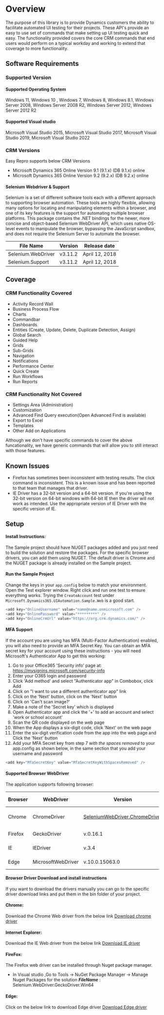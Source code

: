 # Overview #
The purpose of this library is to provide Dynamics customers the ability to facilitate automated UI testing for their projects. These API's provide an easy to use set of commands that make setting up UI testing quick and easy. The functionality provided covers the core CRM commands that end users would perform on a typical workday and working to extend that coverage to more functionality.

## Software Requirements
### Supported Version
#### Supported Operating System
Windows 11, Windows 10 , Windows 7, Windows 8, Windows 8.1, Windows Server 2008, Windows Server 2008 R2, Windows Server 2012, Windows Server 2012 R2  
#### Supported Visual studio 
Microsoft Visual Studio 2015, Microsoft Visual Studio 2017, Microsoft Visual Studio 2019, Microsoft Visual Studio 2022

### CRM Versions
Easy Repro supports below CRM Versions	
- Microsoft Dynamics 365 Online Version 9.1 (9.1.x) (DB 9.1.x) online
- Microsoft Dynamics 365 Online Version 9.2 (9.2.x) (DB 9.2.x) online

#### Selenium Webdriver & Support
Selenium is a set of different software tools each with a different approach to supporting browser automation. These tools are highly flexible, allowing many options for locating and manipulating elements within a browser, and one of its key features is the support for automating multiple browser platforms. This package contains the .NET bindings for the newer, more concise and object-based Selenium WebDriver API, which uses native OS-level events to manipulate the browser, bypassing the JavaScript sandbox, and does not require the Selenium Server to automate the browser.


| File Name         | Version | Release date   |
| ------------------|---------|----------------|
| Selenium.WebDriver| v3.11.2  | April 12, 2018 |
| Selenium.Support  | v3.11.2  | April 12, 2018 |

## Coverage #
### CRM Functionality Covered
- Activity Record Wall
- Business Process Flow
- Charts
- Commandbar
- Dashboards
- Entities (Create, Update, Delete, Duplicate Detection, Assign)
- Global Search
- Guided Help
- Grids
- Sub-Grids
- Navigation
- Notifications
- Performance Center
- Quick Create
- Run Workflows
- Run Reports

### CRM Functionality Not Covered
- Settings Area  (Administration)
- Customization 
- Advanced Find Query execution(Open Advanced Find is available)
- Export to Excel
- Templates
- Other Add on Applications

Although we don't have specific commands to cover the above funcationality, we have generic commands that will allow you to still interact with those features. 

## Known Issues #
- Firefox has sometimes been inconsistent with testing results.  The click command is inconsistent. This is a known issue and has been reported to that team that manages that driver. 
- IE Driver has a 32-bit version and a 64-bit version. If you're using the 32-bit version on 64-bit windows with 64-bit IE then the driver will not work as intended.  Use the appropriate version of IE Driver with the specific version of IE. 

## Setup #
#### Install Instructions:
The Sample project should have NUGET packages added and you just need to build the solution and restore the packages.  For the specific browser drivers, you can add them using NUGET. The default driver is Chrome and the NUGET package is already installed on the Sample project.   

#### Run the Sample Project

Change the keys in your `app.config` below to match your environment. Open the Test explorer window. Right click and run one test to ensure everything works. Trying the `CreateAccount` test under `Microsoft.Dynamics365.UIAutomation.Sample.Web` is a good start.

```cs
<add key="OnlineUsername" value="name@name.onmicrosoft.com" />
<add key="OnlinePassword" value="*********" />
<add key="OnlineCrmUrl" value="https://org.crm.dynamics.com/" />
```

#### MFA Support
If the account you are using has MFA (Multi-Factor Authentication) enabled, you will also need to provide an MFA Secret Key.
You can obtain an MFA secret key for your account using these instructions - you will need Microsoft's Authenticator App to get this working:

<ol >
<li>Go to your Office365 'Security info' page at: <a href="https://mysignins.microsoft.com/security-info" target="_blank">https://mysignins.microsoft.com/security-info</a></li> 
<li>Enter your O365 login and password</li>
<li>Click 'Add method' and select "Authenticator app" in Combobox, click Add</li>
<li>Click on "I want to use a different authenticator app" link</li>
<li>Click on the 'Next' button, click on the 'Next' button</li>
<li>Click on 'Can't scan image?'</li>
<li>Make a note of the 'Secret key' which is displayed</li>
<li>Open Authenticator app and click the '+' to add an account and select 'work or school account'</li>
<li>Scan the QR code displayed on the web page</li>
<li>When the App displays a six-digit code, click 'Next' on the web page</li>
<li>Enter the six-digit verification code from the app into the web page and Click the 'Next' button</li>
<li>Add your MFA Secret key from step 7 <i>with the spaces removed</i> to your app.config as shown below, in the same section that you add your username and password</li>
</ol>

```cs
<add key="MfaSecretKey" value="MfaSecretKeyWithSpacesRemoved" />
```

#### Supported Browser WebDriver
 The application supports following browser:

| Browser    | WebDriver           | Version           | Release date      |
| -----------|-------------------- |-----------------  | --------------    |
| Chrome     | ChromeDriver        |[SeleniumWebDriver.ChromeDriver](https://www.nuget.org/packages/Selenium.WebDriver.ChromeDriver)         |  Found in NuGet Package  |
| Firefox    | GeckoDriver         |v.0.16.1           |  April 27, 2017   |
| IE         | IEDriver            |v.3.4              |  April 22, 2017   |
| Edge       | MicrosoftWebDriver  |v.10.0.15063.0     |  April 18, 2017   |

#### Browser Driver Download and install instructions
If you want to download the drivers manually you can go to the specific driver download links and put them in the bin folder of your project. 

#### Chrome:
Download the Chrome Web driver from the below link
[Download chrome driver](https://sites.google.com/a/chromium.org/chromedriver/downloads)
#### Internet Explorer:
Download the IE Web driver from the below link
[Download IE driver](http://selenium-release.storage.googleapis.com/3.4/IEDriverServer_x64_3.4.0.zip) 
#### FireFox:
The Firefox web driver can be installed through Nuget package manager.
- In Visual studio ,Go to Tools -> NuGet Package Manager -> Manage Nuget Packages for the solution
***FileName*** : Selenium.WebDriver.GeckoDriver.Win64
#### Edge:
Click on the below link to download Edge driver
[Download Edge driver](https://www.microsoft.com/en-us/download/details.aspx?id=48212)
